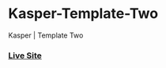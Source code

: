 # Kasper-Template-Two
Kasper | Template Two
<h3><a href='https://muhmmad-mahmoud.github.io/Kasper-Template-Two'>Live Site</a></h3>
